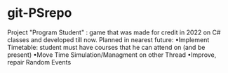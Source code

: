 # git-PSrepo
Project "Program Student" : game that was made for credit in 2022 on C# classes and developed till now.
Planned in nearest future:
•Implement Timetable: student must have courses that he can attend on (and be present)
•Move Time Simulation/Managment on other Thread
•Improve, repair Random Events


